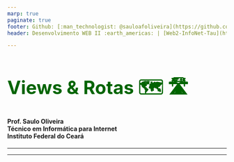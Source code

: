 ```yaml
---
marp: true
paginate: true
footer: Github: [:man_technologist: @sauloafoliveira](https://github.com/sauloafoliveira)
header: Desenvolvimento WEB II :earth_americas: | [Web2-InfoNet-Tau](https://github.com/sauloafoliveira/ifce/web2-infonet-tau)

---
```


<style>
    
  h1 {
       color: darkgreen;
  }
    h2 {
  background: -webkit-linear-gradient(#81ADBB, #1A5C71);
  -webkit-background-clip: text;
  -webkit-text-fill-color: transparent;
    }
</style>

<style scoped>
h1 {
  font-size: 3em;
  position: initial;
}

br::after {
    color: grey;
}
</style>


#  Views & Rotas :world_map: :motorway:
#### Prof. Saulo Oliveira <br/> Técnico em Informática para Internet <br /> Instituto Federal do Ceará 


---

---
